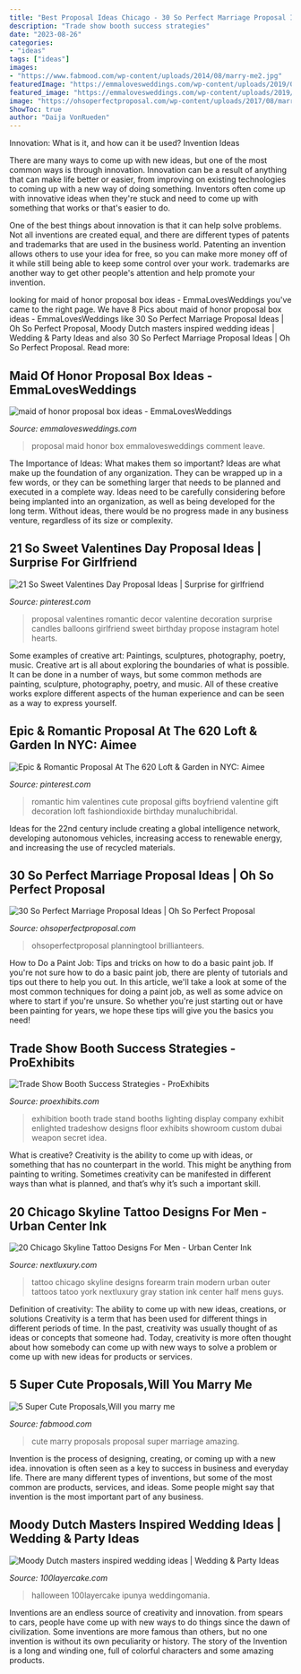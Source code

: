 ```yaml
---
title: "Best Proposal Ideas Chicago - 30 So Perfect Marriage Proposal Ideas"
description: "Trade show booth success strategies"
date: "2023-08-26"
categories:
- "ideas"
tags: ["ideas"]
images:
- "https://www.fabmood.com/wp-content/uploads/2014/08/marry-me2.jpg"
featuredImage: "https://emmalovesweddings.com/wp-content/uploads/2019/05/maid-of-honor-proposal-box-ideas.jpg"
featured_image: "https://emmalovesweddings.com/wp-content/uploads/2019/05/maid-of-honor-proposal-box-ideas.jpg"
image: "https://ohsoperfectproposal.com/wp-content/uploads/2017/08/marriage-proposal-engagement-photo-paris-proposal-theparisphotographer.jpg"
ShowToc: true
author: "Daija VonRueden"
---
```



Innovation: What is it, and how can it be used?
Invention Ideas

There are many ways to come up with new ideas, but one of the most common ways is through innovation. Innovation can be a result of anything that can make life better or easier, from improving on existing technologies to coming up with a new way of doing something. Inventors often come up with innovative ideas when they're stuck and need to come up with something that works or that's easier to do.

One of the best things about innovation is that it can help solve problems. Not all inventions are created equal, and there are different types of patents and trademarks that are used in the business world. Patenting an invention allows others to use your idea for free, so you can make more money off of it while still being able to keep some control over your work. trademarks are another way to get other people's attention and help promote your invention.

	

		
looking for maid of honor proposal box ideas - EmmaLovesWeddings you've came to the right page. We have 8 Pics about maid of honor proposal box ideas - EmmaLovesWeddings like 30 So Perfect Marriage Proposal Ideas | Oh So Perfect Proposal, Moody Dutch masters inspired wedding ideas | Wedding &amp; Party Ideas and also 30 So Perfect Marriage Proposal Ideas | Oh So Perfect Proposal. Read more:
		
    
## Maid Of Honor Proposal Box Ideas - EmmaLovesWeddings

<img loading=lazy src="https://emmalovesweddings.com/wp-content/uploads/2019/05/maid-of-honor-proposal-box-ideas.jpg" onerror="this.onerror=null;this.src='https://tse4.mm.bing.net/th?id=OIP.VFA7aMs-1hBkT-vo6zlXHgHaNK&amp;pid=15.1';" alt="maid of honor proposal box ideas - EmmaLovesWeddings">

_Source: emmalovesweddings.com_

>proposal maid honor box emmalovesweddings comment leave. 

	

The Importance of Ideas: What makes them so important?
Ideas are what make up the foundation of any organization. They can be wrapped up in a few words, or they can be something larger that needs to be planned and executed in a complete way. Ideas need to be carefully considering before being implanted into an organization, as well as being developed for the long term. Without ideas, there would be no progress made in any business venture, regardless of its size or complexity.

    
## 21 So Sweet Valentines Day Proposal Ideas | Surprise For Girlfriend

<img loading=lazy src="https://i.pinimg.com/736x/61/ba/8f/61ba8f3af1f1d5cd1fad2c37332e2467.jpg" onerror="this.onerror=null;this.src='https://tse3.mm.bing.net/th?id=OIP.gQnUpPo5nhZHKCqmIsP8SwHaLG&amp;pid=15.1';" alt="21 So Sweet Valentines Day Proposal Ideas | Surprise for girlfriend">

_Source: pinterest.com_

>proposal valentines romantic decor valentine decoration surprise candles balloons girlfriend sweet birthday propose instagram hotel hearts. 

	

Some examples of creative art: Paintings, sculptures, photography, poetry, music.
Creative art is all about exploring the boundaries of what is possible. It can be done in a number of ways, but some common methods are painting, sculpture, photography, poetry, and music. All of these creative works explore different aspects of the human experience and can be seen as a way to express yourself.

    
## Epic &amp; Romantic Proposal At The 620 Loft &amp; Garden In NYC: Aimee

<img loading=lazy src="https://i.pinimg.com/736x/2a/b8/44/2ab8443649bcc9892aba5e594e60a325--romantic-proposal-the-loft.jpg" onerror="this.onerror=null;this.src='https://tse2.mm.bing.net/th?id=OIP.yF-lHG27StpRAkDWbkhvdAHaLH&amp;pid=15.1';" alt="Epic &amp; Romantic Proposal At The 620 Loft &amp; Garden in NYC: Aimee">

_Source: pinterest.com_

>romantic him valentines cute proposal gifts boyfriend valentine gift decoration loft fashiondioxide birthday munaluchibridal. 

	

Ideas for the 22nd century include creating a global intelligence network, developing autonomous vehicles, increasing access to renewable energy, and increasing the use of recycled materials.

    
## 30 So Perfect Marriage Proposal Ideas | Oh So Perfect Proposal

<img loading=lazy src="https://ohsoperfectproposal.com/wp-content/uploads/2017/08/marriage-proposal-engagement-photo-paris-proposal-theparisphotographer.jpg" onerror="this.onerror=null;this.src='https://tse1.mm.bing.net/th?id=OIP.QQ87npJpCCa7-O_cO9Bz3wHaLG&amp;pid=15.1';" alt="30 So Perfect Marriage Proposal Ideas | Oh So Perfect Proposal">

_Source: ohsoperfectproposal.com_

>ohsoperfectproposal planningtool brillianteers. 

	

How to Do a Paint Job: Tips and tricks on how to do a basic paint job.
If you're not sure how to do a basic paint job, there are plenty of tutorials and tips out there to help you out. In this article, we'll take a look at some of the most common techniques for doing a paint job, as well as some advice on where to start if you're unsure. So whether you're just starting out or have been painting for years, we hope these tips will give you the basics you need!

    
## Trade Show Booth Success Strategies - ProExhibits

<img loading=lazy src="https://www.proexhibits.com/wp-content/uploads/enlighted.jpg" onerror="this.onerror=null;this.src='https://tse2.mm.bing.net/th?id=OIP.JkzZZ10SyeIrsZEt7VzqegHaFH&amp;pid=15.1';" alt="Trade Show Booth Success Strategies - ProExhibits">

_Source: proexhibits.com_

>exhibition booth trade stand booths lighting display company exhibit enlighted tradeshow designs floor exhibits showroom custom dubai weapon secret idea. 

	

What is creative?
Creativity is the ability to come up with ideas, or something that has no counterpart in the world. This might be anything from painting to writing. Sometimes creativity can be manifested in different ways than what is planned, and that’s why it’s such a important skill.

    
## 20 Chicago Skyline Tattoo Designs For Men - Urban Center Ink

<img loading=lazy src="http://nextluxury.com/wp-content/uploads/train-station-chicago-skyline-tattoo-for-men-on-outer-forearm.jpg" onerror="this.onerror=null;this.src='https://tse4.mm.bing.net/th?id=OIP.IEm4wCK8LRQmYq3k2tACNAHaHa&amp;pid=15.1';" alt="20 Chicago Skyline Tattoo Designs For Men - Urban Center Ink">

_Source: nextluxury.com_

>tattoo chicago skyline designs forearm train modern urban outer tattoos tatoo york nextluxury gray station ink center half mens guys. 

	

Definition of creativity: The ability to come up with new ideas, creations, or solutions
Creativity is a term that has been used for different things in different periods of time. In the past, creativity was usually thought of as ideas or concepts that someone had. Today, creativity is more often thought about how somebody can come up with new ways to solve a problem or come up with new ideas for products or services.

    
## 5 Super Cute Proposals,Will You Marry Me

<img loading=lazy src="https://www.fabmood.com/wp-content/uploads/2014/08/marry-me2.jpg" onerror="this.onerror=null;this.src='https://tse4.mm.bing.net/th?id=OIP.wVe0Gm_JoHH8jEVhA8fzRwHaLH&amp;pid=15.1';" alt="5 Super Cute Proposals,Will you marry me">

_Source: fabmood.com_

>cute marry proposals proposal super marriage amazing. 

	

Invention is the process of designing, creating, or coming up with a new idea. innovation is often seen as a key to success in business and everyday life. There are many different types of inventions, but some of the most common are products, services, and ideas. Some people might say that invention is the most important part of any business.

    
## Moody Dutch Masters Inspired Wedding Ideas | Wedding &amp; Party Ideas

<img loading=lazy src="http://100lclive.s3.amazonaws.com/img/ideas/landscape/198396.jpg?a=1606757109.0702" onerror="this.onerror=null;this.src='https://tse3.mm.bing.net/th?id=OIP.kU1FigxT_TXX-hTUqmcV6QHaLH&amp;pid=15.1';" alt="Moody Dutch masters inspired wedding ideas | Wedding &amp; Party Ideas">

_Source: 100layercake.com_

>halloween 100layercake ipunya weddingomania. 

	

Inventions are an endless source of creativity and innovation. from spears to cars, people have come up with new ways to do things since the dawn of civilization. Some inventions are more famous than others, but no one invention is without its own peculiarity or history. The story of the Invention is a long and winding one, full of colorful characters and some amazing products.

